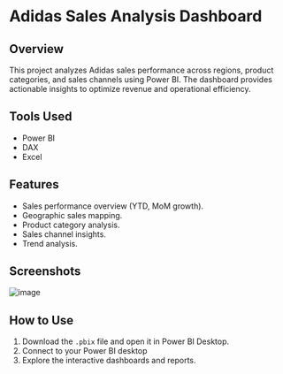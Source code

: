 # Adidas Sales Analysis Dashboard

## Overview
This project analyzes Adidas sales performance across regions, product categories, and sales channels using Power BI. The dashboard provides actionable insights to optimize revenue and operational efficiency.

## Tools Used
- Power BI
- DAX 
- Excel

## Features
- Sales performance overview (YTD, MoM growth).
- Geographic sales mapping.
- Product category analysis.
- Sales channel insights.
- Trend analysis.

## Screenshots
![image](https://github.com/user-attachments/assets/e2b984b4-922f-46ef-b686-33a4373f0395)



## How to Use
1. Download the `.pbix` file and open it in Power BI Desktop.
2. Connect to your Power BI desktop
3. Explore the interactive dashboards and reports.
